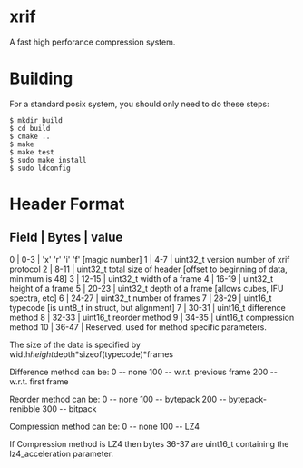 # xrif

A fast high perforance compression system.

# Building

For a standard posix system, you should only need to do these steps:
```
$ mkdir build 
$ cd build 
$ cmake ..
$ make
$ make test
$ sudo make install
$ sudo ldconfig
```

# Header Format

Field | Bytes |  value
-------------------------------
0     | 0-3   | 'x' 'r' 'i' 'f' [magic number]
1     | 4-7   | uint32_t version number of xrif protocol
2     | 8-11  | uint32_t total size of header [offset to beginning of data, minimum is 48]
3     | 12-15 | uint32_t width of a frame
4     | 16-19 | uint32_t height of a frame
5     | 20-23 | uint32_t depth of a frame [allows cubes, IFU spectra, etc]
6     | 24-27 | uint32_t number of frames
7     | 28-29 | uint16_t typecode [is uint8_t in struct, but alignment]
7     | 30-31 | uint16_t difference method
8     | 32-33 | uint16_t reorder method
9     | 34-35 | uint16_t compression method
10    | 36-47 | Reserved, used for method specific parameters. 


The size of the data is specified by width*height*depth*sizeof(typecode)*frames

Difference method can be:
0 -- none
100 -- w.r.t. previous frame
200 -- w.r.t. first frame

Reorder method can be:
0 -- none
100 -- bytepack
200 -- bytepack-renibble
300 -- bitpack

Compression method can be:
0 -- none
100 -- LZ4

If Compression method is LZ4 then bytes 36-37 are uint16_t containing the lz4_acceleration parameter.

